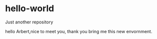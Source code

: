 # hello-world
Just another repository


hello Arbert,nice to meet you, thank you bring me this new envornment.
